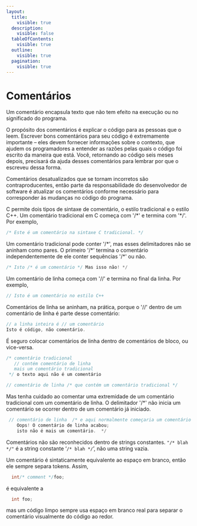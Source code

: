 ```yaml
---
layout:
  title:
    visible: true
  description:
    visible: false
  tableOfContents:
    visible: true
  outline:
    visible: true
  pagination:
    visible: true
---
```


# Comentários

Um comentário encapsula texto que não tem efeito na execução ou no significado do programa.

O propósito dos comentários é explicar o código para as pessoas que o leem. Escrever bons comentários para seu código é extremamente importante – eles devem fornecer informações sobre o contexto, que ajudem os programadores a entender as razões pelas quais o código foi escrito da maneira que está. Você, retornando ao código seis meses depois, precisará da ajuda desses comentários para lembrar por que o escreveu dessa forma.

Comentários desatualizados que se tornam incorretos são contraproducentes, então parte da responsabilidade do desenvolvedor de software é atualizar os comentários conforme necessário para corresponder às mudanças no código do programa.

C permite dois tipos de sintaxe de comentário, o estilo tradicional e o estilo C++. Um comentário tradicional em C começa com '/\*' e termina com '\*/'. Por exemplo,

```c
/* Este é um comentário na sintaxe C tradicional. */
```

Um comentário tradicional pode conter '/\*', mas esses delimitadores não se aninham como pares. O primeiro '/\*' termina o comentário independentemente de ele conter sequências '/\*' ou não.

```c
/* Isto /* é um comentário */ Mas isso não! */
```

Um comentário de linha começa com '//' e termina no final da linha. Por exemplo,

```c
// Isto é um comentário no estilo C++
```

Comentários de linha se aninham, na prática, porque o '//' dentro de um comentário de linha é parte desse comentário:

```c
// a linha inteira é // um comentário
Isto é código, não comentário.
```

É seguro colocar comentários de linha dentro de comentários de bloco, ou vice-versa.

```c
/* comentário tradicional
   // contém comentário de linha
   mais um comentário tradicional
 */ o texto aqui não é um comentário

// comentário de linha /* que contém um comentário tradicional */

```

Mas tenha cuidado ao comentar uma extremidade de um comentário tradicional com um comentário de linha. O delimitador '/\*' não inicia um comentário se ocorrer dentro de um comentário já iniciado.

```c
 // comentário de linha  /* e aqui normalmente começaria um comentário de bloco
    Oops! O comentário de linha acabou;
    isto não é mais um comentário.  */
```

Comentários não são reconhecidos dentro de strings constantes. `"/* blah */"` é a string constante ‘`/* blah */`’, não uma string vazia.

Um comentário é sintaticamente equivalente ao espaço em branco, então ele sempre separa tokens. Assim,

```c
  int/* comment */foo;
```

é equivalente a

```c
  int foo;
```

mas um código limpo sempre usa espaço em branco real para separar o comentário visualmente do código ao redor.

